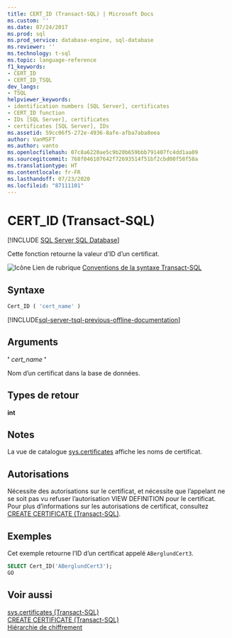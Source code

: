 ```yaml
---
title: CERT_ID (Transact-SQL) | Microsoft Docs
ms.custom: ''
ms.date: 07/24/2017
ms.prod: sql
ms.prod_service: database-engine, sql-database
ms.reviewer: ''
ms.technology: t-sql
ms.topic: language-reference
f1_keywords:
- CERT_ID
- CERT_ID_TSQL
dev_langs:
- TSQL
helpviewer_keywords:
- identification numbers [SQL Server], certificates
- CERT_ID function
- IDs [SQL Server], certificates
- certificates [SQL Server], IDs
ms.assetid: 59cc06f5-272e-4936-8afe-afba7aba8eea
author: VanMSFT
ms.author: vanto
ms.openlocfilehash: 07c8a6220ae5c9b20b659bbb791407fc4dd1aa09
ms.sourcegitcommit: 768f046107642f72693514f51bf2cbd00f58f58a
ms.translationtype: HT
ms.contentlocale: fr-FR
ms.lasthandoff: 07/23/2020
ms.locfileid: "87111101"
---
```

# <a name="cert_id-transact-sql"></a>CERT_ID (Transact-SQL)
[!INCLUDE [SQL Server SQL Database](../../includes/applies-to-version/sql-asdb.md)]

Cette fonction retourne la valeur d’ID d’un certificat.
  
![Icône Lien de rubrique](../../database-engine/configure-windows/media/topic-link.gif "Icône du lien de rubrique") [Conventions de la syntaxe Transact-SQL](../../t-sql/language-elements/transact-sql-syntax-conventions-transact-sql.md)
  
## <a name="syntax"></a>Syntaxe  
  
```sql
Cert_ID ( 'cert_name' )  
```  
  
[!INCLUDE[sql-server-tsql-previous-offline-documentation](../../includes/sql-server-tsql-previous-offline-documentation.md)]

## <a name="arguments"></a>Arguments
**'** *cert_name* **'**  

Nom d’un certificat dans la base de données.
  
## <a name="return-types"></a>Types de retour
 **int**  
  
## <a name="remarks"></a>Notes  
La vue de catalogue [sys.certificates](../../relational-databases/system-catalog-views/sys-certificates-transact-sql.md) affiche les noms de certificat.
  
## <a name="permissions"></a>Autorisations  
Nécessite des autorisations sur le certificat, et nécessite que l’appelant ne se soit pas vu refuser l’autorisation VIEW DEFINITION pour le certificat. Pour plus d’informations sur les autorisations de certificat, consultez [CREATE CERTIFICATE &#40;Transact-SQL&#41;](../../t-sql/statements/create-certificate-transact-sql.md#permissions).
  
## <a name="examples"></a>Exemples  
Cet exemple retourne l’ID d’un certificat appelé `ABerglundCert3`.
  
```sql
SELECT Cert_ID('ABerglundCert3');  
GO  
```  
  
## <a name="see-also"></a>Voir aussi
[sys.certificates &#40;Transact-SQL&#41;](../../relational-databases/system-catalog-views/sys-certificates-transact-sql.md)  
[CREATE CERTIFICATE &#40;Transact-SQL&#41;](../../t-sql/statements/create-certificate-transact-sql.md)  
[Hiérarchie de chiffrement](../../relational-databases/security/encryption/encryption-hierarchy.md)
  
  
